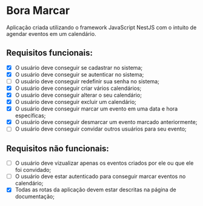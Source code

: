 # Bora Marcar

Aplicação criada utilizando o framework JavaScript NestJS com o intuito de agendar eventos em um calendário.

## Requisitos funcionais:

- [x] O usuário deve conseguir se cadastrar no sistema;
- [x] O usuário deve conseguir se autenticar no sistema;
- [ ] O usuário deve conseguir redefinir sua senha no sistema;
- [x] O usuário deve conseguir criar vários calendários;
- [x] O usuário deve conseguir alterar o seu calendário;
- [x] O usuário deve conseguir excluir um calendário;
- [x] O usuário deve conseguir marcar um evento em uma data e hora específicas;
- [x] O usuário deve conseguir desmarcar um evento marcado anteriormente;
- [ ] O usuário deve conseguir convidar outros usuários para seu evento;

## Requisitos não funcionais:
- [ ] O usuário deve vizualizar apenas os eventos criados por ele ou que ele foi convidado;
- [ ] O usuário deve estar autenticado para conseguir marcar eventos no calendário;
- [x] Todas as rotas da aplicação devem estar descritas na página de documentação;